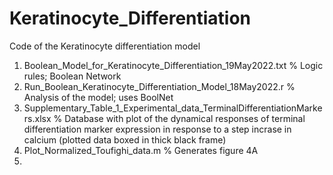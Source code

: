 # Keratinocyte_Differentiation

Code of the Keratinocyte differentiation model


1) Boolean_Model_for_Keratinocyte_Differentiation_19May2022.txt % Logic rules; Boolean Network 
2) Run_Boolean_Keratinocyte_Differentiation_Model_18May2022.r % Analysis of the model; uses BoolNet
3) Supplementary_Table_1_Experimental_data_TerminalDifferentiationMarkers.xlsx % Database with plot of the dynamical responses of terminal differentiation marker expression in response to a step incrase in calcium (plotted data boxed in thick black frame)
4) Plot_Normalized_Toufighi_data.m % Generates figure 4A
5) 
